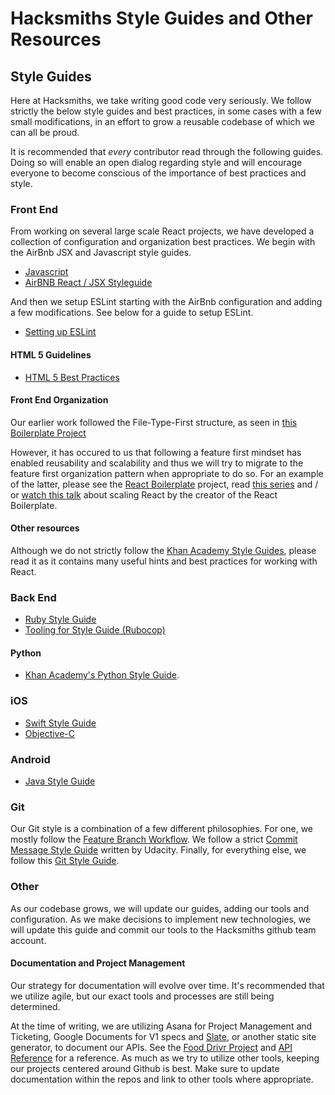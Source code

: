 # Hacksmiths Style Guides and Other Resources

## Style Guides
Here at Hacksmiths, we take writing good code very seriously.  We follow strictly the below style guides and best practices, in some cases with a few small modifications, in an effort to grow a reusable codebase of which we can all be proud.

It is recommended that _every_ contributor read through the following guides. Doing so will enable an open dialog regarding style and will encourage everyone to become conscious of the importance of best practices and style.

### Front End
From working on several large scale React projects, we have developed a collection of configuration and organization best practices.  We begin with the AirBnb JSX and Javascript style guides.
* [Javascript](https://github.com/teamhacksmiths/javascript)
* [AirBNB React / JSX Styleguide](https://github.com/teamhacksmiths/javascript/tree/master/react)

And then we setup ESLint starting with the AirBnb configuration and adding a few modifications.  See below for a guide to setup ESLint.
* [Setting up ESLint](https://github.com/teamhacksmiths/project-resources/blob/master/configuration/about.md)

#### HTML 5 Guidelines
* [HTML 5 Best Practices](https://github.com/teamhacksmiths/project-resources/blob/master/HTML5-GUIDELINES.md)

#### Front End Organization
Our earlier work followed the File-Type-First structure, as seen in [this Boilerplate Project](https://github.com/RyanCCollins/react-redux-simple-starter)

However, it has occured to us that following a feature first mindset has enabled reusability and scalability and thus we will try to migrate to the feature first organization pattern when appropriate to do so.  For an example of the latter, please see the [React Boilerplate](https://github.com/mxstbr/react-boilerplate) project, read [this series](http://engineering.kapost.com/2016/01/organizing-large-react-applications/) and / or [watch this talk](https://vimeo.com/168648012) about scaling React by the creator of the React Boilerplate.

#### Other resources
Although we do not strictly follow the [Khan Academy Style Guides](https://github.com/teamhacksmiths/style-guides/blob/master/style/react.md), please read it as it contains many useful hints and best practices for working with React.

### Back End
* [Ruby Style Guide](https://github.com/bbatsov/ruby-style-guide)
* [Tooling for Style Guide (Rubocop)](https://github.com/bbatsov/rubocop)

#### Python
* [Khan Academy's Python Style Guide](https://github.com/teamhacksmiths/style-guides/blob/master/style/python.md).

### iOS
* [Swift Style Guide](https://github.com/ryan-collins-forks/swift-style-guide)
* [Objective-C](https://github.com/Khan/objective-c-style-guide)

### Android
* [Java Style Guide](http://source.android.com/source/code-style.html)

### Git
Our Git style is a combination of a few different philosophies. For one, we mostly follow the [Feature Branch Workflow](https://www.atlassian.com/git/tutorials/comparing-workflows/feature-branch-workflow).  We follow a strict [Commit Message Style Guide](https://udacity.github.io/git-styleguide/) written by Udacity.  Finally, for everything else, we follow this [Git Style Guide](https://github.com/jonathanong/git-style-guide).  

### Other
As our codebase grows, we will update our guides, adding our tools and configuration.  As we make decisions to implement new technologies, we will update this guide and commit our tools to the Hacksmiths github team account.

#### Documentation and Project Management
Our strategy for documentation will evolve over time.  It's recommended that we utilize agile, but our exact tools and processes are still being determined.

At the time of writing, we are utilizing Asana for Project Management and Ticketing, Google Documents for V1 specs and [Slate](https://github.com/tripit/slate), or another static site generator, to document our APIs. See the [Food Drivr Project](https://github.com/teamhacksmiths/food-drivr) and [API Reference](http://teamhacksmiths.github.io/food-drivr-api-documentation/) for a reference.  As much as we try to utilize other tools, keeping our projects centered around Github is best.  Make sure to update documentation within the repos and link to other tools where appropriate.
